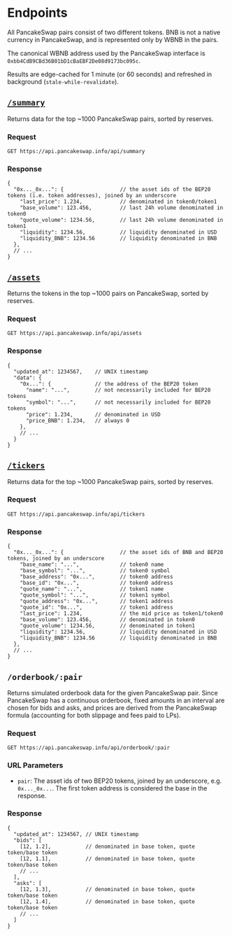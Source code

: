 # Endpoints

All PancakeSwap pairs consist of two different tokens. BNB is not a native currency in PancakeSwap, and is represented only by WBNB in the pairs. 

The canonical WBNB address used by the PancakeSwap interface is `0xbb4CdB9CBd36B01bD1cBaEBF2De08d9173bc095c`.

Results are edge-cached for 1 minute (or 60 seconds) and refreshed in background (`stale-while-revalidate`).

## [`/summary`](https://api.pancakeswap.info/api/summary)

Returns data for the top ~1000 PancakeSwap pairs, sorted by reserves. 

### Request

`GET https://api.pancakeswap.info/api/summary`

### Response

```json5
{
  "0x..._0x...": {                  // the asset ids of the BEP20 tokens (i.e. token addresses), joined by an underscore
    "last_price": 1.234,            // denominated in token0/token1
    "base_volume": 123.456,         // last 24h volume denominated in token0
    "quote_volume": 1234.56,        // last 24h volume denominated in token1
    "liquidity": 1234.56,           // liquidity denominated in USD
    "liquidity_BNB": 1234.56        // liquidity denominated in BNB
  },
  // ...
}
```

## [`/assets`](https://api.pancakeswap.info/api/assets)

Returns the tokens in the top ~1000 pairs on PancakeSwap, sorted by reserves. 

### Request

`GET https://api.pancakeswap.info/api/assets`

### Response

```json5
{
  "updated_at": 1234567,    // UNIX timestamp
  "data": {
    "0x...": {              // the address of the BEP20 token
      "name": "...",        // not necessarily included for BEP20 tokens
      "symbol": "...",      // not necessarily included for BEP20 tokens
      "price": 1.234,       // denominated in USD
      "price_BNB": 1.234,   // always 0
    },
    // ...
  }
}
```

## [`/tickers`](https://api.pancakeswap.info/api/tickers)

Returns data for the top ~1000 PancakeSwap pairs, sorted by reserves.

### Request

`GET https://api.pancakeswap.info/api/tickers`

### Response

```json5
{
  "0x..._0x...": {                  // the asset ids of BNB and BEP20 tokens, joined by an underscore
    "base_name": "...",             // token0 name
    "base_symbol": "...",           // token0 symbol
    "base_address": "0x...",        // token0 address
    "base_id": "0x...",             // token0 address
    "quote_name": "...",            // token1 name
    "quote_symbol": "...",          // token1 symbol
    "quote_address": "0x...",       // token1 address
    "quote_id": "0x...",            // token1 address
    "last_price": 1.234,            // the mid price as token1/token0
    "base_volume": 123.456,         // denominated in token0
    "quote_volume": 1234.56,        // denominated in token1
    "liquidity": 1234.56,           // liquidity denominated in USD
    "liquidity_BNB": 1234.56        // liquidity denominated in BNB
  },
  // ...
}
```

## `/orderbook/:pair`

Returns simulated orderbook data for the given PancakeSwap pair.
Since PancakeSwap has a continuous orderbook, fixed amounts in an interval are chosen for bids and asks, 
and prices are derived from the PancakeSwap formula (accounting for both slippage and fees paid to LPs). 

### Request

`GET https://api.pancakeswap.info/api/orderbook/:pair`

### URL Parameters

- `pair`: The asset ids of two BEP20 tokens, joined by an underscore, e.g. `0x..._0x...`. The first token address is considered the base in the response.

### Response

```json5
{
  "updated_at": 1234567, // UNIX timestamp
  "bids": [
    [12, 1.2],           // denominated in base token, quote token/base token
    [12, 1.1],           // denominated in base token, quote token/base token
    // ...
  ],
  "asks": [
    [12, 1.3],           // denominated in base token, quote token/base token
    [12, 1.4],           // denominated in base token, quote token/base token
    // ...
  ]
}
```
